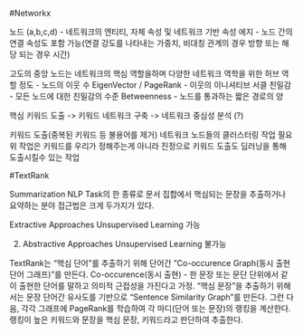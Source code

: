 #Networkx

노드 (a,b,c,d) - 네트워크의 엔티티, 자체 속성 및 네트워크 기반 속성
에지 - 노드 간의 연결 속성도 포함 가능(연결 강도를 나타내는 가중치, 비대칭 관계의 경우 방향 또는 해당 되는 경우 시간)

고도의 중앙 노드는 네트워크의 핵심 역할을하며 다양한 네트워크 역학을 위한 허브 역할
정도 - 노드의 이웃 수
EigenVector / PageRank - 이웃의 이니셔티브 서클
친밀감 - 모든 노드에 대한 친밀감의 수준
Betweenness - 노드를 통과하는 짧은 경로의 양

핵심 키워드 도출 -> 키워드 네트워크 구축 -> 네트워크 중심성 분석 (?)

키워드 도출(중복된 키워드 등 불용어를 제거)
네트워크 노드들의 클러스터링 작업 필요
위 작업은 키워드를 우리가 정해주는게 아니라 진정으로 키워드 도출도 딥러닝을 통해 도출시킬수 있는 작업

#TextRank

Summarization
NLP Task의 한 종류로 문서 집합에서 핵심되는 문장을 추출하거나 요약하는 분야
접근법은 크게 두가지가 있다.

Extractive Approaches
Unsupervised Learning 가능

2. Abstractive Approaches
Unsupervised Learning 불가능

TextRank는 “핵심 단어”를 추출하기 위해 단어간 ”Co-occurence Graph(동시 출현 단어 그래프)”를 만든다.
Co-occurence(동시 출현) - 한 문장 또는 문단 단위에서 같이 출현한 단어를 말하고 의미적 근접성을 가진다고 가정.
“핵심 문장”을 추출하기 위해서는 문장 단어간 유사도를 기반으로 “Sentence Similarity Graph”를 만든다.
그런 다음, 각각 그래프에 PageRank를 학습하여 각 마디(단어 또는 문장)의 랭킹을 계산한다.
랭킹이 높은 키워드와 문장을 핵심 문장, 키워드라고 판단하여 추출한다.
